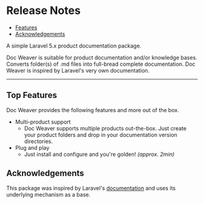 # Release Notes

- [Features](#features)
- [Acknowledgements](#acknowledgements)

A simple Laravel 5.x product documentation package. 

Doc Weaver is suitable for product documentation and/or knowledge bases. Converts folder(s) of .md files into full-bread complete documentation. Doc Weaver is inspired by Laravel's very own documentation.

---

<a name="features"></a>
## Top Features

Doc Weaver provides the following features and more out of the box.

- Multi-product support
    - Doc Weaver supports multiple products out-the-box. Just create your product folders and drop in your documentation version directories.
- Plug and play
    - Just install and configure and you're golden! *(approx. 2min)*

<a name="acknowledgements"></a>
## Acknowledgements

This package was inspired by Laravel's [documentation](https://github.com/laravel/laravel) and uses its underlying mechanism as a base.